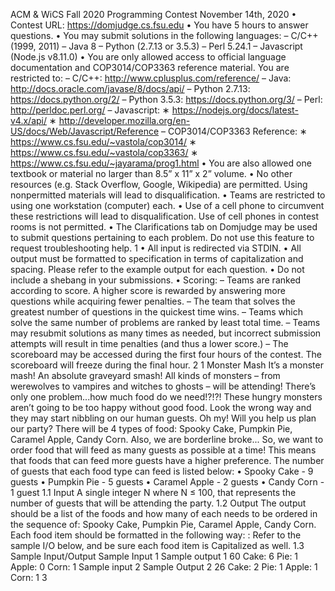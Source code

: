 ACM & WiCS Fall 2020 Programming Contest
November 14th, 2020
• Contest URL: https://domjudge.cs.fsu.edu
• You have 5 hours to answer questions.
• You may submit solutions in the following languages:
– C/C++ (1999, 2011)
– Java 8
– Python (2.7.13 or 3.5.3)
– Perl 5.24.1
– Javascript (Node.js v8.11.0)
• You are only allowed access to official language documentation and COP3014/COP3363
reference material. You are restricted to:
– C/C++: http://www.cplusplus.com/reference/
– Java: http://docs.oracle.com/javase/8/docs/api/
– Python 2.7.13: https://docs.python.org/2/
– Python 3.5.3: https://docs.python.org/3/
– Perl: http://perldoc.perl.org/
– Javascript:
∗ https://nodejs.org/docs/latest-v4.x/api/
∗ http://developer.mozilla.org/en-US/docs/Web/Javascript/Reference
– COP3014/COP3363 Reference:
∗ https://www.cs.fsu.edu/~vastola/cop3014/
∗ https://www.cs.fsu.edu/~vastola/cop3363/
∗ https://www.cs.fsu.edu/~jayarama/prog1.html
• You are also allowed one textbook or material no larger than 8.5” x 11” x 2” volume.
• No other resources (e.g. Stack Overflow, Google, Wikipedia) are permitted. Using nonpermitted materials will lead to disqualification.
• Teams are restricted to using one workstation (computer) each.
• Use of a cell phone to circumvent these restrictions will lead to disqualification. Use of cell
phones in contest rooms is not permitted.
• The Clarifications tab on Domjudge may be used to submit questions pertaining to each
problem. Do not use this feature to request troubleshooting help.
1
• All input is redirected via STDIN.
• All output must be formatted to specification in terms of capitalization and
spacing. Please refer to the example output for each question.
• Do not include a shebang in your submissions.
• Scoring:
– Teams are ranked according to score. A higher score is rewarded by answering more
questions while acquiring fewer penalties.
– The team that solves the greatest number of questions in the quickest time wins.
– Teams which solve the same number of problems are ranked by least total time.
– Teams may resubmit solutions as many times as needed, but incorrect submission
attempts will result in time penalties (and thus a lower score.)
– The scoreboard may be accessed during the first four hours of the contest. The
scoreboard will freeze during the final hour.
2
1 Monster Mash
It’s a monster mash! An absolute graveyard smash! All kinds of monsters – from werewolves to
vampires and witches to ghosts – will be attending! There’s only one problem...how much food
do we need!?!?! These hungry monsters aren’t going to be too happy without good food. Look
the wrong way and they may start nibbling on our human guests. Oh my! Will you help us plan
our party?
There will be 4 types of food: Spooky Cake, Pumpkin Pie, Caramel Apple, Candy Corn. Also,
we are borderline broke... So, we want to order food that will feed as many guests as possible at
a time! This means that foods that can feed more guests have a higher preference. The number
of guests that each food type can feed is listed below:
• Spooky Cake - 9 guests
• Pumpkin Pie - 5 guests
• Caramel Apple - 2 guests
• Candy Corn - 1 guest
1.1 Input
A single integer N where N ≤ 100, that represents the number of guests that will be attending
the party.
1.2 Output
The output should be a list of the foods and how many of each needs to be ordered in the
sequence of: Spooky Cake, Pumpkin Pie, Caramel Apple, Candy Corn.
Each food item should be formatted in the following way:
<Food>:<single white-space><number>
Refer to the sample I/O below, and be sure each food item is Capitalized as well.
1.3 Sample Input/Output
Sample Input 1 Sample output 1
60 Cake: 6
Pie: 1
Apple: 0
Corn: 1
Sample input 2 Sample Output 2
26 Cake: 2
Pie: 1
Apple: 1
Corn: 1
3
